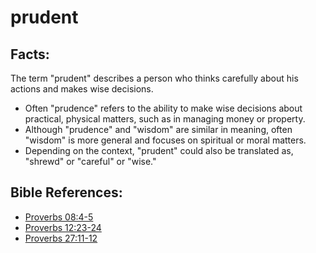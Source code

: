 # prudent #

## Facts: ##

The term "prudent" describes a person who thinks carefully about his actions and makes wise decisions. 

* Often "prudence" refers to the ability to make wise decisions about practical, physical matters, such as in managing money or property.
* Although "prudence" and "wisdom" are similar in meaning, often "wisdom" is more general and focuses on spiritual or moral matters.
* Depending on the context, "prudent" could also be translated as, "shrewd" or "careful" or "wise."



## Bible References: ##

* [Proverbs 08:4-5](en/tn/pro/help/08/04)
* [Proverbs 12:23-24](en/tn/pro/help/12/23)
* [Proverbs 27:11-12](en/tn/pro/help/27/11)